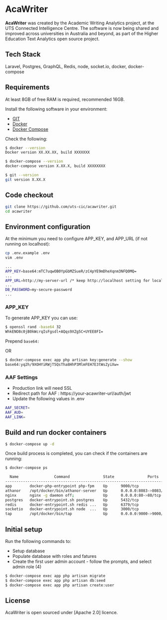 # AcaWriter

<strong>AcaWriter</strong> was created by the Academic Writing Analytics project, at the UTS Connected Intelligence Centre. The software is now being shared and improved across universities in Australia and beyond, as part of the Higher Education Text Analytics open source project.


## Tech Stack

Laravel, Postgres, GraphQL, Redis, node, socket.io, docker, docker-compose


## Requirements

At least 8GB of free RAM is required, recommended 16GB.

Install the following software in your environment:
- <a href="https://git-scm.com/book/en/v2/Getting-Started-Installing-Git">GIT</a>
- <a href="https://docs.docker.com/install/">Docker</a>
- <a href="https://docs.docker.com/compose/install/">Docker Compose</a>

Check the following:

```sh
$ docker --version
Docker version XX.XX.XX, build XXXXXXX

$ docker-compose --version
docker-compose version X.XX.X, build XXXXXXXX

$ git --version
git version X.XX.X
```


## Code checkout

```sh
git clone https://github.com/uts-cic/acawriter.git
cd acawriter
```


## Environment configuration

At the minimum you need to configure APP_KEY, and APP_URL (if not running on localhost):

```sh
cp .env.example .env
vim .env

...
APP_KEY=base64:mTC7uqwOB0YpGbMZSueR/zC4pYE9mDheXqnm3NFQ0MQ=
...
APP_URL=http://my-server-url /* keep http://localhost setting for local setup*/
...
DB_PASSWORD=my-secure-password
...
```

### APP_KEY
To generate APP_KEY you can use:

```sh
$ openssl rand -base64 32
WhkENO8c0jB0kWcrqIsFgsdl+AQqs9XZg5C+UYEE8FI=
```
Prepend `base64:`

OR

```sh
$ docker-compose exec app php artisan key:generate --show
base64:yq2h/9XOHYiRWjT5QsTha8HhP3MlmFEH7E3tWsZyiXw=
```

### AAF Settings

- Production link will need SSL
- Redirect path for AAF : https://your-acawriter-url/auth/jwt
- Update the following values in .env

```sh
AAF_SECRET=
AAF_AUD=
AAF_LINK=
```


## Build and run docker containers

```sh
$ docker-compose up -d
```

Once build process is completed, you can check if the containers are running:

```sh
$ docker-compose ps

  Name                Command               State               Ports
----------------------------------------------------------------------------------
app        docker-php-entrypoint php-fpm    Up      9000/tcp
athanor    /opt/docker/bin/athanor-server   Up      0.0.0.0:8083->8083/tcp
nginx      nginx -g daemon off;             Up      0.0.0.0:80->80/tcp
postgres   docker-entrypoint.sh postgres    Up      5432/tcp
redis      docker-entrypoint.sh redis ...   Up      6379/tcp
socketio   docker-entrypoint.sh node  ...   Up      3000/tcp
tap        /opt/docker/bin/tap              Up      0.0.0.0:9000->9000/tcp
```


## Initial setup

Run the following commands to:
- Setup database
- Populate database with roles and fatures
- Create the first user admin account - follow the prompts, and select admin role (4)

```sh
$ docker-compose exec app php artisan migrate
$ docker-compose exec app php artisan db:seed
$ docker-compose exec app php artisan create:user
```


## License

AcaWriter is open sourced under [Apache 2.0] licence.
